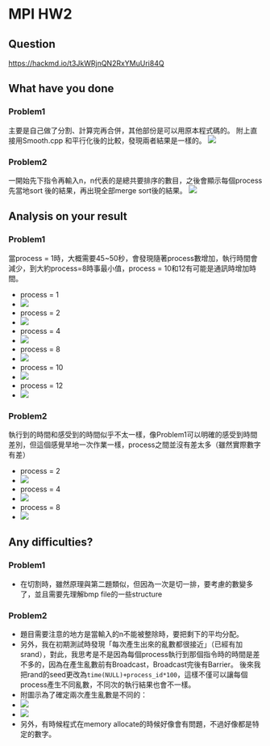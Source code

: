 # MPI HW2

## Question
https://hackmd.io/t3JkWRjnQN2RxYMuUri84Q

## What have you done
### Problem1
主要是自己做了分割、計算完再合併，其他部份是可以用原本程式碼的。
附上直接用Smooth.cpp 和平行化後的比較，發現兩者結果是一樣的。
![](https://i.imgur.com/NesaFcI.png)
### Problem2
一開始先下指令再輸入n，n代表的是總共要排序的數目，之後會顯示每個process先當地sort 後的結果，再出現全部merge sort後的結果。
![](https://i.imgur.com/sfwVm58.png)
## Analysis on your result
### Problem1
當process = 1時，大概需要45~50秒，會發現隨著process數增加，執行時間會減少，到大約process=8時事最小值，process = 10和12有可能是通訊時增加時間。
- process = 1
- ![](https://i.imgur.com/Rfh4BOk.png)
- process = 2
- ![](https://i.imgur.com/oqIawKH.png)
- process = 4
- ![](https://i.imgur.com/lViGIXG.png)
- process = 8
- ![](https://i.imgur.com/C0MeQsK.png)
- process = 10
- ![](https://i.imgur.com/OeIuvAY.png)
- process = 12
- ![](https://i.imgur.com/AzpDaXn.png)
### Problem2
執行到的時間和感受到的時間似乎不太一樣，像Problem1可以明確的感受到時間差別，但這個感覺旱地一次作業一樣，process之間並沒有差太多（雖然實際數字有差）
- process = 2
- ![](https://i.imgur.com/YNipuKT.png)
- process = 4
- ![](https://i.imgur.com/CSb75sB.png)
- process = 8
- ![](https://i.imgur.com/gYgmIhv.png)
## Any difficulties?
### Problem1
- 在切割時，雖然原理與第二題類似，但因為一次是切一排，要考慮的數變多了，並且需要先理解bmp file的一些structure
### Problem2
- 題目需要注意的地方是當輸入的n不能被整除時，要把剩下的平均分配。
- 另外，我在初期測試時發現「每次產生出來的亂數都很接近」（已經有加srand），對此，我思考是不是因為每個process執行到那個指令時的時間是差不多的，因為在產生亂數前有Broadcast，Broadcast完後有Barrier。
後來我把rand的seed更改為`time(NULL)+process_id*100`，這樣不僅可以讓每個process產生不同亂數，不同次的執行結果也會不一樣。
- 附圖示為了確定兩次產生亂數是不同的：
- ![](https://i.imgur.com/tU2Vgon.png)
- ![](https://i.imgur.com/ODHnXkl.png)
- 另外，有時候程式在memory allocate的時候好像會有問題，不過好像都是特定的數字。
